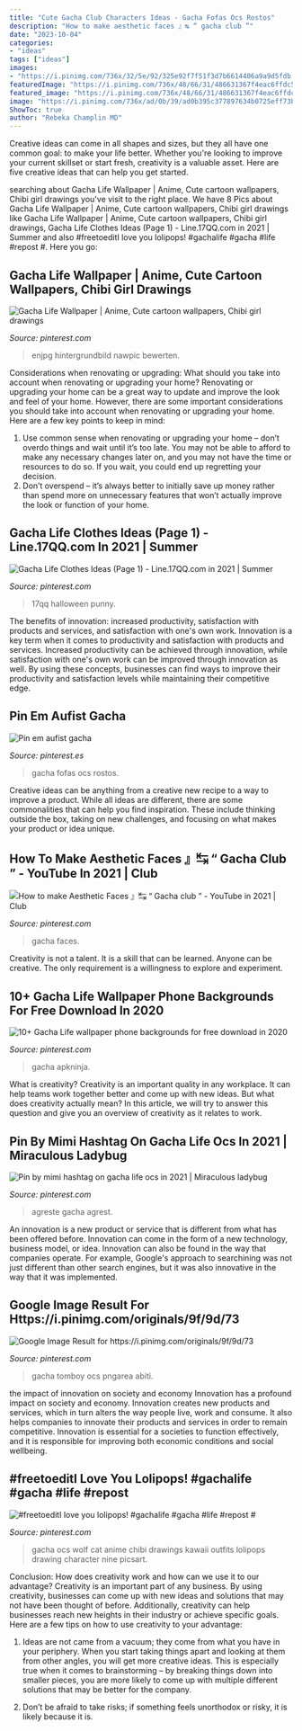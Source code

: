```yaml
---
title: "Cute Gacha Club Characters Ideas - Gacha Fofas Ocs Rostos"
description: "How to make aesthetic faces 』↹ “ gacha club ”"
date: "2023-10-04"
categories:
- "ideas"
tags: ["ideas"]
images:
- "https://i.pinimg.com/736x/32/5e/92/325e92f7f51f3d7b6614406a9a9d5fdb.jpg"
featuredImage: "https://i.pinimg.com/736x/48/66/31/486631367f4eac6ffdc5a551db3a1429.jpg"
featured_image: "https://i.pinimg.com/736x/48/66/31/486631367f4eac6ffdc5a551db3a1429.jpg"
image: "https://i.pinimg.com/736x/ad/0b/39/ad0b395c377897634b0725eff73b1614.jpg"
ShowToc: true
author: "Rebeka Champlin MD"
---
```



Creative ideas can come in all shapes and sizes, but they all have one common goal: to make your life better. Whether you're looking to improve your current skillset or start fresh, creativity is a valuable asset. Here are five creative ideas that can help you get started.

	

		
searching about Gacha Life Wallpaper | Anime, Cute cartoon wallpapers, Chibi girl drawings you've visit to the right place. We have 8 Pics about Gacha Life Wallpaper | Anime, Cute cartoon wallpapers, Chibi girl drawings like Gacha Life Wallpaper | Anime, Cute cartoon wallpapers, Chibi girl drawings, Gacha Life Clothes Ideas (Page 1) - Line.17QQ.com in 2021 | Summer and also #freetoeditI love you lolipops! #gachalife #gacha #life #repost #. Here you go:
		
    
## Gacha Life Wallpaper | Anime, Cute Cartoon Wallpapers, Chibi Girl Drawings

<img loading=lazy src="https://i.pinimg.com/736x/6d/51/56/6d515680bd6176800cefdcf6185a03b7.jpg" onerror="this.onerror=null;this.src='https://tse3.mm.bing.net/th?id=OIP.Ur24uFF02eWNuXWm9PZdtAHaNK&amp;pid=15.1';" alt="Gacha Life Wallpaper | Anime, Cute cartoon wallpapers, Chibi girl drawings">

_Source: pinterest.com_

>enjpg hintergrundbild nawpic bewerten. 

	

Considerations when renovating or upgrading: What should you take into account when renovating or upgrading your home?
Renovating or upgrading your home can be a great way to update and improve the look and feel of your home. However, there are some important considerations you should take into account when renovating or upgrading your home. Here are a few key points to keep in mind: 
1. Use common sense when renovating or upgrading your home – don’t overdo things and wait until it’s too late. You may not be able to afford to make any necessary changes later on, and you may not have the time or resources to do so. If you wait, you could end up regretting your decision. 
2. Don’t overspend – it’s always better to initially save up money rather than spend more on unnecessary features that won’t actually improve the look or function of your home.

    
## Gacha Life Clothes Ideas (Page 1) - Line.17QQ.com In 2021 | Summer

<img loading=lazy src="https://i.pinimg.com/736x/0b/37/dc/0b37dc384ebf9baf372ce9bc5f61e779.jpg" onerror="this.onerror=null;this.src='https://tse3.mm.bing.net/th?id=OIP.CXWPy8ad7u1rexe8r_1XMQAAAA&amp;pid=15.1';" alt="Gacha Life Clothes Ideas (Page 1) - Line.17QQ.com in 2021 | Summer">

_Source: pinterest.com_

>17qq halloween punny. 

	

The benefits of innovation: increased productivity, satisfaction with products and services, and satisfaction with one's own work.
Innovation is a key term when it comes to productivity and satisfaction with products and services. Increased productivity can be achieved through innovation, while satisfaction with one's own work can be improved through innovation as well. By using these concepts, businesses can find ways to improve their productivity and satisfaction levels while maintaining their competitive edge.

    
## Pin Em Aufist Gacha

<img loading=lazy src="https://i.pinimg.com/736x/ad/0b/39/ad0b395c377897634b0725eff73b1614.jpg" onerror="this.onerror=null;this.src='https://tse4.mm.bing.net/th?id=OIP.RgmEgN_78Hsdd_QTUFxKqgAAAA&amp;pid=15.1';" alt="Pin em aufist gacha">

_Source: pinterest.es_

>gacha fofas ocs rostos. 

	

Creative ideas can be anything from a creative new recipe to a way to improve a product. While all ideas are different, there are some commonalities that can help you find inspiration. These include thinking outside the box, taking on new challenges, and focusing on what makes your product or idea unique.

    
## How To Make Aesthetic Faces 』↹ “ Gacha Club ” - YouTube In 2021 | Club

<img loading=lazy src="https://i.pinimg.com/736x/48/66/31/486631367f4eac6ffdc5a551db3a1429.jpg" onerror="this.onerror=null;this.src='https://tse4.mm.bing.net/th?id=OIP.U0t3sfJnANVmLRxyF3hjuQHaFj&amp;pid=15.1';" alt="How to make Aesthetic Faces 』↹ “ Gacha club ” - YouTube in 2021 | Club">

_Source: pinterest.com_

>gacha faces. 

	

Creativity is not a talent. It is a skill that can be learned. Anyone can be creative. The only requirement is a willingness to explore and experiment.

    
## 10+ Gacha Life Wallpaper Phone Backgrounds For Free Download In 2020

<img loading=lazy src="https://i.pinimg.com/736x/d1/68/23/d16823dcb9a6384b51551b31c8847e7d.jpg" onerror="this.onerror=null;this.src='https://tse4.mm.bing.net/th?id=OIP.-_gDQWxS4vCOVdB9kGG6PgHaNK&amp;pid=15.1';" alt="10+ Gacha Life wallpaper phone backgrounds for free download in 2020">

_Source: pinterest.com_

>gacha apkninja. 

	

What is creativity?
Creativity is an important quality in any workplace. It can help teams work together better and come up with new ideas. But what does creativity actually mean? In this article, we will try to answer this question and give you an overview of creativity as it relates to work.

    
## Pin By Mimi Hashtag On Gacha Life Ocs In 2021 | Miraculous Ladybug

<img loading=lazy src="https://i.pinimg.com/736x/1a/8d/98/1a8d989f21daddbbb6120b8af1a495b2.jpg" onerror="this.onerror=null;this.src='https://tse1.mm.bing.net/th?id=OIP.8GhihbzTKKIHCxKjibg-xwHaLz&amp;pid=15.1';" alt="Pin by mimi hashtag on gacha life ocs in 2021 | Miraculous ladybug">

_Source: pinterest.com_

>agreste gacha agrest. 

	

An innovation is a new product or service that is different from what has been offered before. Innovation can come in the form of a new technology, business model, or idea. Innovation can also be found in the way that companies operate. For example, Google's approach to searchining was not just different than other search engines, but it was also innovative in the way that it was implemented.

    
## Google Image Result For Https://i.pinimg.com/originals/9f/9d/73

<img loading=lazy src="https://i.pinimg.com/736x/8b/4b/f9/8b4bf9d3b6191be0ee4d97a2d3fce9fc.jpg" onerror="this.onerror=null;this.src='https://tse4.mm.bing.net/th?id=OIP.V6XvSygFRI7vXLIyhdf6bwAAAA&amp;pid=15.1';" alt="Google Image Result for https://i.pinimg.com/originals/9f/9d/73">

_Source: pinterest.com_

>gacha tomboy ocs pngarea abiti. 

	

the impact of innovation on society and economy
Innovation has a profound impact on society and economy. Innovation creates new products and services, which in turn alters the way people live, work and consume. It also helps companies to innovate their products and services in order to remain competitive. Innovation is essential for a societies to function effectively, and it is responsible for improving both economic conditions and social wellbeing.

    
## #freetoeditI Love You Lolipops! #gachalife #gacha #life #repost #

<img loading=lazy src="https://i.pinimg.com/736x/32/5e/92/325e92f7f51f3d7b6614406a9a9d5fdb.jpg" onerror="this.onerror=null;this.src='https://tse4.mm.bing.net/th?id=OIP.mwRzLUasKgJveS96A7d10gHaK9&amp;pid=15.1';" alt="#freetoeditI love you lolipops! #gachalife #gacha #life #repost #">

_Source: pinterest.com_

>gacha ocs wolf cat anime chibi drawings kawaii outfits lolipops drawing character nine picsart. 

	

Conclusion: How does creativity work and how can we use it to our advantage?
Creativity is an important part of any business. By using creativity, businesses can come up with new ideas and solutions that may not have been thought of before. Additionally, creativity can help businesses reach new heights in their industry or achieve specific goals. Here are a few tips on how to use creativity to your advantage: 
1. Ideas are not came from a vacuum; they come from what you have in your periphery. When you start taking things apart and looking at them from other angles, you will get more creative ideas. This is especially true when it comes to brainstorming – by breaking things down into smaller pieces, you are more likely to come up with multiple different solutions that may be better for the company. 

2. Don’t be afraid to take risks; if something feels unorthodox or risky, it is likely because it is.

